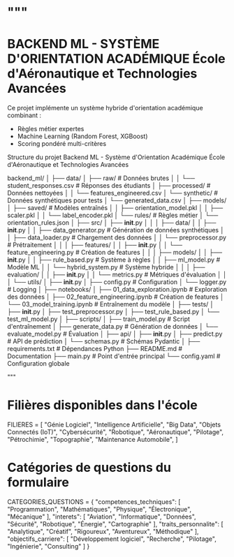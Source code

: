 """
========================================================================
BACKEND ML - SYSTÈME D'ORIENTATION ACADÉMIQUE
École d'Aéronautique et Technologies Avancées
========================================================================

Ce projet implémente un système hybride d'orientation académique combinant :
- Règles métier expertes
- Machine Learning (Random Forest, XGBoost)
- Scoring pondéré multi-critères

Structure du projet Backend ML - Système d'Orientation Académique
École d'Aéronautique et Technologies Avancées

backend_ml/
│
├── data/
│   ├── raw/                          # Données brutes
│   │   └── student_responses.csv     # Réponses des étudiants
│   ├── processed/                    # Données nettoyées
│   │   └── features_engineered.csv
│   └── synthetic/                    # Données synthétiques pour tests
│       └── generated_data.csv
│
├── models/
│   ├── saved/                        # Modèles entraînés
│   │   ├── orientation_model.pkl
│   │   ├── scaler.pkl
│   │   └── label_encoder.pkl
│   └── rules/                        # Règles métier
│       └── orientation_rules.json
│
├── src/
│   ├── __init__.py
│   │
│   ├── data/
│   │   ├── __init__.py
│   │   ├── data_generator.py        # Génération de données synthétiques
│   │   ├── data_loader.py           # Chargement des données
│   │   └── preprocessor.py          # Prétraitement
│   │
│   ├── features/
│   │   ├── __init__.py
│   │   └── feature_engineering.py   # Création de features
│   │
│   ├── models/
│   │   ├── __init__.py
│   │   ├── rule_based.py            # Système à règles
│   │   ├── ml_model.py              # Modèle ML
│   │   └── hybrid_system.py         # Système hybride
│   │
│   ├── evaluation/
│   │   ├── __init__.py
│   │   └── metrics.py               # Métriques d'évaluation
│   │
│   └── utils/
│       ├── __init__.py
│       ├── config.py                # Configuration
│       └── logger.py                # Logging
│
├── notebooks/
│   ├── 01_data_exploration.ipynb    # Exploration des données
│   ├── 02_feature_engineering.ipynb # Création de features
│   └── 03_model_training.ipynb      # Entraînement du modèle
│
├── tests/
│   ├── __init__.py
│   ├── test_preprocessor.py
│   ├── test_rule_based.py
│   └── test_ml_model.py
│
├── scripts/
│   ├── train_model.py               # Script d'entraînement
│   ├── generate_data.py             # Génération de données
│   └── evaluate_model.py            # Évaluation
│
├── api/
│   ├── __init__.py
│   ├── predict.py                   # API de prédiction
│   └── schemas.py                   # Schémas Pydantic
│
├── requirements.txt                  # Dépendances Python
├── README.md                        # Documentation
├── main.py                          # Point d'entrée principal
└── config.yaml                      # Configuration globale

"""

# Filières disponibles dans l'école
FILIERES = [
    "Génie Logiciel",
    "Intelligence Artificielle",
    "Big Data",
    "Objets Connectés (IoT)",
    "Cybersécurité",
    "Robotique",
    "Aéronautique",
    "Pilotage",
    "Pétrochimie",
    "Topographie",
    "Maintenance Automobile",
]

# Catégories de questions du formulaire
CATEGORIES_QUESTIONS = {
    "competences_techniques": [
        "Programmation",
        "Mathématiques",
        "Physique",
        "Électronique",
        "Mécanique"
    ],
    "interets": [
        "Aviation",
        "Informatique",
        "Données",
        "Sécurité",
        "Robotique",
        "Énergie",
        "Cartographie"
    ],
    "traits_personnalite": [
        "Analytique",
        "Créatif",
        "Rigoureux",
        "Aventureux",
        "Méthodique"
    ],
    "objectifs_carriere": [
        "Développement logiciel",
        "Recherche",
        "Pilotage",
        "Ingénierie",
        "Consulting"
    ]
}